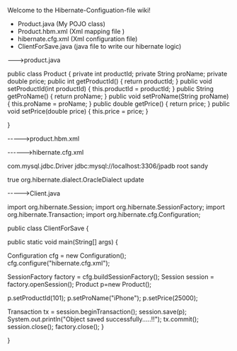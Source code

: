 Welcome to the Hibernate-Configuation-file wiki!

* Product.java (My POJO class)
* Product.hbm.xml  (Xml mapping file )
* hibernate.cfg.xml  (Xml configuration file)
* ClientForSave.java (java file to write our hibernate logic)


--->product.java


public class Product {
	private int productId;
	private String proName;
	private double price;
	public int getProductId() {
		return productId;
	}
	public void setProductId(int productId) {
		this.productId = productId;
	}
	public String getProName() {
		return proName;
	}
	public void setProName(String proName) {
		this.proName = proName;
	}
	public double getPrice() {
		return price;
	}
	public void setPrice(double price) {
		this.price = price;
	}

}


----->product.hbm.xml

<?xml version="1.0"?>
<!DOCTYPE hibernate-mapping PUBLIC
"-//Hibernate/Hibernate Mapping DTD 3.0//EN"
"http://hibernate.sourceforge.net/hibernate-mapping-3.0.dtd">
 
<hibernate-mapping>
<class name="Product" table="PRODUCTS">
 
<id name="productId" column="pid"  >
<generator class="assigned" />
</id>
 
<property name="proName" column="pname" />
<property name="price"/>
 
</class>
</hibernate-mapping>

------>hibernate.cfg.xml

<?xml version='1.0' encoding='UTF-8'?>
<hibernate-configuration>
<session-factory>
 
<!-- Related to the connection START -->
<property name="connection.driver_class">com.mysql.jdbc.Driver
</property>
<property name="connection.url">jdbc:mysql://localhost:3306/jpadb</property>
<property name="connection.user">root</property>
<property name="connection.password">sandy</property>
<!-- Related to the connection END -->
 
<!-- Related to hibernate properties START -->
<property name="show_sql">true </property>
<property name="dialet">org.hibernate.dialect.OracleDialect </property>
<property name="hbm2ddl.auto">update </property>
<!-- Related to hibernate properties END -->
 
<!-- Related to mapping START -->
<mapping resource="product.hbm.xml" />
<!-- Related to the mapping END -->
 
</session-factory>

----->Client.java

import org.hibernate.Session;
import org.hibernate.SessionFactory;
import org.hibernate.Transaction;
import org.hibernate.cfg.Configuration;
 
public class ClientForSave { 
 
 public static void main(String[] args)
 {
 
 Configuration cfg = new Configuration();
 cfg.configure("hibernate.cfg.xml"); 
 
 SessionFactory factory = cfg.buildSessionFactory();
 Session session = factory.openSession();
 Product p=new Product();
 
 p.setProductId(101);
 p.setProName("iPhone");
 p.setPrice(25000);
 
 Transaction tx = session.beginTransaction();
 session.save(p);
 System.out.println("Object saved successfully.....!!");
 tx.commit();
 session.close();
 factory.close();
 }
 
}


